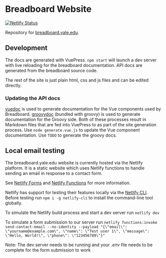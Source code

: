 # Breadboard Website
[![Netlify Status](https://api.netlify.com/api/v1/badges/91fee330-078d-4824-ae06-ced5e4888b31/deploy-status)](https://app.netlify.com/sites/wizardly-kepler-096cf8/deploys)

Repository for [breadboard.yale.edu](https://breadboard.yale.edu).
## Development
The docs are generated with VuePress. `npm start` will launch a dev server with live reloading for the breadboard documentation. API docs are generated from the breadboard source code.

The rest of the site is just plain html, css and js files and can be edited directly.

### Updating the API docs
[vuedoc] is used to generate documentation for the Vue components used by Breadboard. [groovydoc] (bundled with groovy) is used to generate documentation for the Groovy side. Both of these processes result in Markdown files that are fed into VuePress to as part of the site generation process. Use `node generate.vue.js` to update the Vue component documentation. Use `TODO` to generate the groovy docs.

## Local email testing
The breadboard.yale.edu website is currently hosted via the Netlify platform. It is a static website which uses Netlify functions to handle sending an email in response to a contact form.

See [Netlify Forms](https://docs.netlify.com/forms/setup/) and [Netlify Functions](https://docs.netlify.com/functions/overview/) for more information.

Netlify has support for testing their features locally via the [Netlify CLI](https://docs.netlify.com/cli/get-started/).
Before testing run `npm i -g netlify-cli` to install the command-line tool globally.

To simulate the Netlify build process and start a dev server run `netlify dev`

To simulate a form submission to our server run `netlify functions:invoke send-contact-email --no-identity --payload "{\"email\": \"yourname@example.com\", \"name\": \"Test user 1\", \"message\": \"Hello, World!\", \"phone\": \"123456789\"}"`

Note: The dev server needs to be running and your *.env* file needs to be complete for the form submission to work


[vuedoc]: https://github.com/vuedoc/md
[groovydoc]: http://groovy-lang.org/groovydoc.html